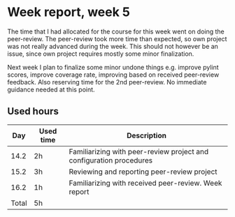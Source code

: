 # Week report, week 5

The time that I had allocated for the course for this week went on doing the peer-review. The peer-review took more time than expected, so own project was not really advanced during the week. This should not however be an issue, since own project requires mostly some minor finalization.

Next week I plan to finalize some minor undone things e.g. improve pylint scores, improve coverage rate, improving based on received peer-review feedback. Also reserving time for the 2nd peer-review. No immediate guidance needed at this point.

## Used hours

| Day   | Used time | Description                  |
| ----- | --------- | ---------------------------- |
| 14.2  | 2h        | Familiarizing with peer-review project and configuration procedures      |
| 15.2  | 3h        | Reviewing and reporting peer-review project              |
| 16.2  | 1h        | Familiarizing with received peer-review. Week report |
| Total | 5h        |                              |
